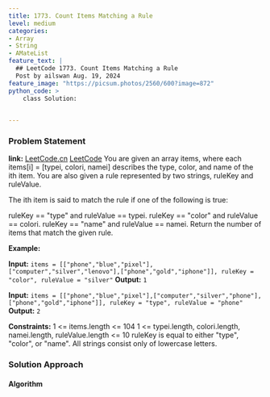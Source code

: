 ```yaml
---
title: 1773. Count Items Matching a Rule
level: medium
categories:
- Array
- String
- AMateList
feature_text: |
  ## LeetCode 1773. Count Items Matching a Rule
  Post by ailswan Aug. 19, 2024
feature_image: "https://picsum.photos/2560/600?image=872"
python_code: >
    class Solution:
   

---
```


### Problem Statement
**link:**
[LeetCode.cn](https://leetcode.cn/problems/largest-plus-sign/)
[LeetCode](https://leetcode.com/largest-plus-sign/)
You are given an array items, where each items[i] = [typei, colori, namei] describes the type, color, and name of the ith item. You are also given a rule represented by two strings, ruleKey and ruleValue.

The ith item is said to match the rule if one of the following is true:

ruleKey == "type" and ruleValue == typei.
ruleKey == "color" and ruleValue == colori.
ruleKey == "name" and ruleValue == namei.
Return the number of items that match the given rule.

**Example:**

**Input:** `items = [["phone","blue","pixel"],["computer","silver","lenovo"],["phone","gold","iphone"]], ruleKey = "color", ruleValue = "silver"`
**Output:** `1`

**Input:** `items = [["phone","blue","pixel"],["computer","silver","phone"],["phone","gold","iphone"]], ruleKey = "type", ruleValue = "phone"`
**Output:** `2`


**Constraints:**
1 <= items.length <= 104
1 <= typei.length, colori.length, namei.length, ruleValue.length <= 10
ruleKey is equal to either "type", "color", or "name".
All strings consist only of lowercase letters.

### Solution Approach
 
#### Algorithm
 